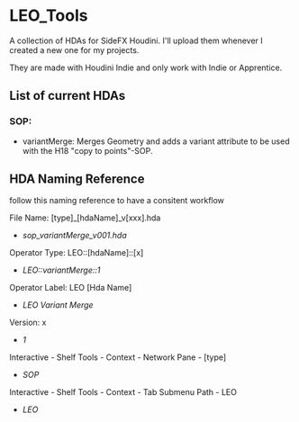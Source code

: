 # LEO_Tools
A collection of HDAs for SideFX Houdini.
I'll upload them whenever I created a new one for my projects.

They are made with Houdini Indie and only work with Indie or Apprentice.

## List of current HDAs
### SOP:
* variantMerge: Merges Geometry and adds a variant attribute to be used with the H18 "copy to points"-SOP.


## HDA Naming Reference
follow this naming reference to have a consitent workflow


File Name: [type]_[hdaName]_v[xxx].hda

  * *sop_variantMerge_v001.hda*

Operator Type: LEO::[hdaName]::[x]

  * *LEO::variantMerge::1*

Operator Label: LEO [Hda Name]

  * *LEO Variant Merge*

Version: x

  * *1*

Interactive - Shelf Tools - Context - Network Pane - [type]

  * *SOP*

Interactive - Shelf Tools - Context - Tab Submenu Path - LEO

  * *LEO*
